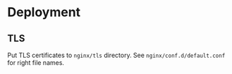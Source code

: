 # Deployment

## TLS

Put TLS certificates to `nginx/tls` directory.
See `nginx/conf.d/default.conf` for right file names.
